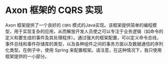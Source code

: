 # Axon 框架的 CQRS 实现

Axon 框架提供了一个良好的 `CQRS` 模式的Java实现。该框架提供简单的编程模型，用于实现复杂的应用，从而解放开发人员使之可以专注于业务逻辑（如命令的定义和要生成的事件及其处理程序）。通过强大的框架配置，可以定义命令总线，事件总线和事件存储库的类型，以及各种组件之间的事务方面以及数据通信的序列化类型。在例子中，使用 Spring 来配置框架。请注意，在这种情况下，我只使用框架提供的一小部分。



















